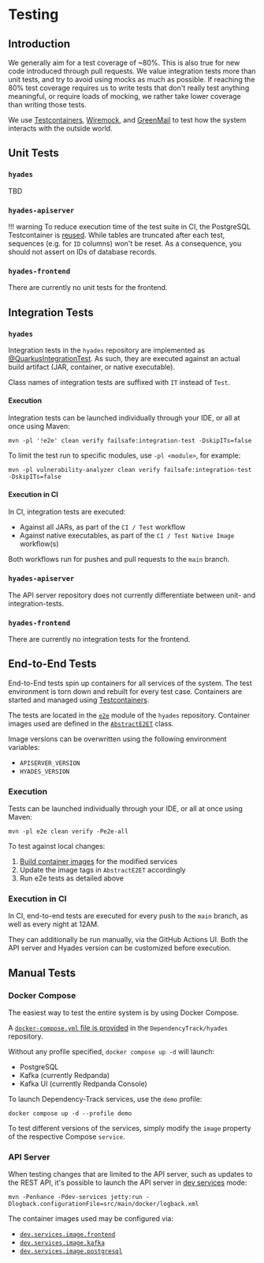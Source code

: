 # Testing

## Introduction

We generally aim for a test coverage of ~80%. This is also true for new code introduced through pull requests.
We value integration tests more than unit tests, and try to avoid using mocks as much as possible.
If reaching the 80% test coverage requires us to write tests that don't really test anything meaningful,
or require loads of mocking, we rather take lower coverage than writing those tests.

We use [Testcontainers], [Wiremock], and [GreenMail] to test how the system interacts with the outside world.

## Unit Tests

### `hyades`

TBD

### `hyades-apiserver`

!!! warning
    To reduce execution time of the test suite in CI, the PostgreSQL Testcontainer is [reused].
    While tables are truncated after each test, sequences (e.g. for `ID` columns) won't be reset.
    As a consequence, you should not assert on IDs of database records.

### `hyades-frontend`

There are currently no unit tests for the frontend.

## Integration Tests

### `hyades`

Integration tests in the `hyades` repository are implemented as [@QuarkusIntegrationTest]. 
As such, they are executed against an actual build artifact (JAR, container, or native executable).

Class names of integration tests are suffixed with `IT` instead of `Test`.

#### Execution

Integration tests can be launched individually through your IDE, or all at once using Maven:

```shell
mvn -pl '!e2e' clean verify failsafe:integration-test -DskipITs=false
```

To limit the test run to specific modules, use `-pl <module>`, for example:

```shell
mvn -pl vulnerability-analyzer clean verify failsafe:integration-test -DskipITs=false
```

#### Execution in CI

In CI, integration tests are executed:

* Against all JARs, as part of the `CI / Test` workflow
* Against native executables, as part of the `CI / Test Native Image` workflow(s)

Both workflows run for pushes and pull requests to the `main` branch.

### `hyades-apiserver`

The API server repository does not currently differentiate between unit- and integration-tests.

### `hyades-frontend`

There are currently no integration tests for the frontend.

## End-to-End Tests

End-to-End tests spin up containers for all services of the system. The test environment is torn down
and rebuilt for every test case. Containers are started and managed using [Testcontainers].

The tests are located in the [`e2e`](https://github.com/DependencyTrack/hyades/tree/main/e2e) module of the
`hyades` repository. Container images used are defined in the
[`AbstractE2ET`](https://github.com/DependencyTrack/hyades/blob/main/e2e/src/test/java/org/dependencytrack/e2e/AbstractE2ET.java)
class.

Image versions can be overwritten using the following environment variables:

* `APISERVER_VERSION`
* `HYADES_VERSION`

### Execution

Tests can be launched individually through your IDE, or all at once using Maven:

```shell
mvn -pl e2e clean verify -Pe2e-all
```

To test against local changes:

1. [Build container images](./building.md#containers) for the modified services
2. Update the image tags in `AbstractE2ET` accordingly
3. Run e2e tests as detailed above

### Execution in CI

In CI, end-to-end tests are executed for every push to the `main` branch, as well as every night at 12AM.

They can additionally be run manually, via the GitHub Actions UI. Both the API server and Hyades version
can be customized before execution.

## Manual Tests

### Docker Compose

The easiest way to test the entire system is by using Docker Compose.

A [`docker-compose.yml` file is provided](https://github.com/DependencyTrack/hyades/blob/main/docker-compose.yml)
in the `DependencyTrack/hyades` repository.

Without any profile specified, `docker compose up -d` will launch:

* PostgreSQL
* Kafka (currently Redpanda)
* Kafka UI (currently Redpanda Console)

To launch Dependency-Track services, use the `demo` profile:

```shell
docker compose up -d --profile demo
```

To test different versions of the services, simply modify the `image` property of the respective Compose `service`.

### API Server

When testing changes that are limited to the API server, such as updates to the REST API,
it's possible to launch the API server in [dev services](../reference/configuration/api-server.md#devservicesenabled) mode:

```shell
mvn -Penhance -Pdev-services jetty:run -Dlogback.configurationFile=src/main/docker/logback.xml
```

The container images used may be configured via:

* [`dev.services.image.frontend`](../reference/configuration/api-server.md#devservicesimagefrontend)
* [`dev.services.image.kafka`](../reference/configuration/api-server.md#devservicesimagekafka)
* [`dev.services.image.postgresql`](../reference/configuration/api-server.md#devservicesimagepostgres)

[@QuarkusIntegrationTest]: https://quarkus.io/guides/getting-started-testing#quarkus-integration-test
[GreenMail]: https://greenmail-mail-test.github.io/greenmail/
[Testcontainers]: https://testcontainers.com/
[WireMock]: https://wiremock.org/
[reused]: https://java.testcontainers.org/features/reuse/